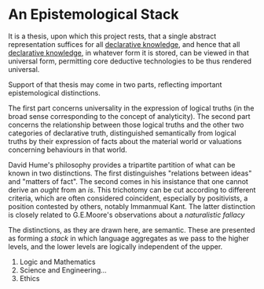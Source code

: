 # An Epistemological Stack

It is a thesis, upon which this project rests, that a single abstract representation suffices for all [declarative knowledge](tlad001.md#declarative-knowledge), and hence that all [declarative knowledge](tlad001.md#declarative-knowledge), in whatever form it is stored, can be viewed in that universal form, permitting core deductive technologies to be thus rendered universal.

Support of that thesis may come in two parts, reflecting important epistemological distinctions.

The first part concerns universality in the expression of logical truths (in the broad sense corresponding to the concept of analyticity).
The second part concerns the relationship between those logical truths and the other two categories of declarative truth, distinguished semantically from logical truths by their expression of facts about the material world or valuations concerning behaviours in that world.

David Hume's philosophy provides a tripartite partition of what can be known in two distinctions.
The first distinguishes "relations between ideas" and "matters of fact".
The second comes in his insistance that one cannot derive an _ought_ from an _is_.
This trichotomy can be cut according to different criteria, which are often considered coincident, especially by positivists, a position contested by others, notably Immanmual Kant.
The latter distinction is closely related to G.E.Moore's observations about a _naturalistic fallacy_

The distinctions, as they are drawn here, are semantic.
These are presented as forming a _stack_ in which language aggregates as we pass to the higher levels, and the lower levels are logically independent of the upper.

1. Logic and Mathematics
2. Science and Engineering...
3. Ethics
